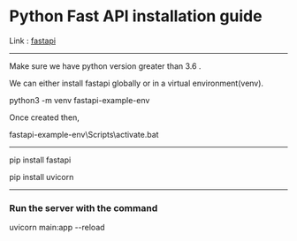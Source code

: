 # Python Fast API installation guide

Link : [fastapi](https://fastapi.tiangolo.com/)

---

Make sure we have python version greater than 3.6 .

We can either install fastapi globally or in a virtual environment(venv).

python3 -m venv fastapi-example-env

Once created then,

fastapi-example-env\Scripts\activate.bat

---

pip install fastapi

pip install uvicorn

---

### Run the server with the command

uvicorn main:app --reload
